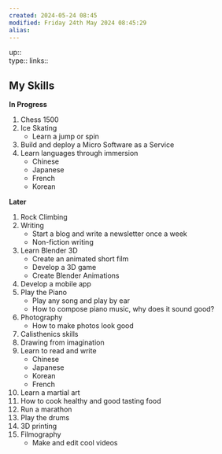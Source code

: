 ```yaml
---
created: 2024-05-24 08:45 
modified: Friday 24th May 2024 08:45:29
alias: 
---
```

up::  
type:: 
links::
## My Skills

**In Progress**
1. Chess 1500
2. Ice Skating
   - Learn a jump or spin
3. Build and deploy a Micro Software as a Service
4. Learn languages through immersion
   - Chinese
   - Japanese
   - French
   - Korean

**Later**
1. Rock Climbing
2. Writing
   - Start a blog and write a newsletter once a week
   - Non-fiction writing
3. Learn Blender 3D
   - Create an animated short film
   - Develop a 3D game
   - Create Blender Animations
4. Develop a mobile app
5. Play the Piano
   - Play any song and play by ear
   - How to compose piano music, why does it sound good?
6. Photography
    - How to make photos look good
7. Calisthenics skills
8. Drawing from imagination
9. Learn to read and write
    - Chinese
    - Japanese
    - Korean
    - French
10. Learn a martial art
11. How to cook healthy and good tasting food
13. Run a marathon
14. Play the drums
15. 3D printing
16. Filmography
    - Make and edit cool videos


